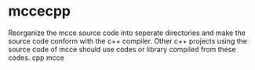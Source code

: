 mccecpp
=======
Reorganize the mcce source code into seperate directories and make the source code conform with the c++ compiler.
Other c++ projects using the source code of mcce should use codes or library compiled from these codes. 
cpp mcce

